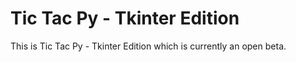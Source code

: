 # Tic Tac Py - Tkinter Edition

This is Tic Tac Py - Tkinter Edition which is currently an open beta.
